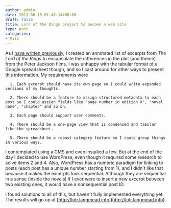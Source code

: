 ```yaml
---
author: admin
date: 2011-06-15 01:46:14+00:00
draft: false
title: Lord of the Rings project to become a web site
type: post
categories:
- Misc
---
```


As I [have written previously](/?p=114), I created an annotated list of excerpts from _The Lord of the Rings_ to encapsulate the differences in the plot (and theme) from the Peter Jackson films. I was unhappy with the tabular format of a Google spreadsheet though, and so I cast around for other ways to present this information. My requirements were




	  1. Each excerpt should have its own page so I could write expanded versions of my thoughts.

	  2. There should be a feature to assign structured metadata to each post so I could assign fields like "page number in edition X", "novel name", "chapter" and so on.

	  3. Each page should support user comments.

	  4. There should be a one-page view that is condensed and tabular like the spreadsheet.

	  5. There should be a robust category feature so I could group things in various ways.


I contemplated using a CMS and even installed a few. But at the end of the day I decided to use WordPress, even though it required some research to solve items 2 and 4. Also, WordPress has a numeric paradigm for linking to posts (each post has a unique number starting from 1), and I didn't like that because it makes the excerpts look sequential. Although they are sequential in a sense (inside the novels) if I ever were to insert a new excerpt between two existing ones, it would have a nonsequential post ID. 

I found solutions to all of this, but haven't fully implemented everything yet. The results will go up at [http://lotr.langmead.info](http://lotr.langmead.info).

